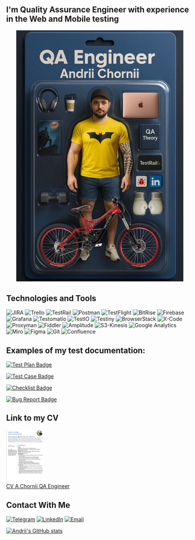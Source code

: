 ## I'm Quality Assurance Engineer with experience in the Web and Mobile testing

<!--
Gonna leave this part of code, cauze it was as example on the video, maybe thi case gonna be more correct in the future
[![Header](https://github.com/AndriiChornii/andriichornii/blob/main/assets/Andrii_Chornii_Action_Figure.JPEG)](https://www.linkedin.com/in/andriy-chorniy-714555145/)
-->
<p align="center">
<a href="">
  <img src="https://github.com/AndriiChornii/andriichornii/blob/main/assets/Andrii_Chornii_Action_Figure.JPEG" alt="Header" width="450" />
</a>
<p/>

## Technologies and Tools

![JIRA](https://img.shields.io/badge/JIRA-0C3B72?style=for-the-badge&logo=jira)
![Trello](https://img.shields.io/badge/Trello-0C65B4?style=for-the-badge&logo=Trello)
![TestRail](https://img.shields.io/badge/TestRail-1B2E3F?style=for-the-badge&logo=TestRail)
![Postman](https://img.shields.io/badge/Postman-F5F5F5?style=for-the-badge&logo=Postman)
![TestFlight](https://img.shields.io/badge/-TestFlight-1397F3?style=for-the-badge&logo=apple) 
![BitRise](https://img.shields.io/badge/-BitRise-502970?style=for-the-badge&logo=BitRise) 
![Firebase](https://img.shields.io/badge/Firebase-161616?style=for-the-badge&logo=Firebase)
![Grafana](https://img.shields.io/badge/Grafana-F5F5F5?style=for-the-badge&logo=Grafana)
![Testomatio](https://img.shields.io/badge/Testomatio-161616?style=for-the-badge&logo=Testomatio)
![TestIO](https://img.shields.io/badge/TestIO-31B2E9?style=for-the-badge&logo=TestIO)
![Testiny](https://img.shields.io/badge/Testiny-0E5A75?style=for-the-badge&logo=Testiny)
![BrowserStack](https://img.shields.io/badge/BrowserStack-EBA94D?style=for-the-badge&logo=BrowserStack)
![X-Code](https://img.shields.io/badge/XCode-1C63D3?style=for-the-badge&logo=Apple)
![Proxyman](https://img.shields.io/badge/Proxyman-1C94E3?style=for-the-badge&logo=Proxyman)
![Fiddler](https://img.shields.io/badge/Fiddler-28A234?style=for-the-badge&logo=Fiddler)
![Amplitude](https://img.shields.io/badge/Amplitude-0D68C9?style=for-the-badge&logo=Amplitude)
![S3-Kinesis](https://img.shields.io/badge/S3%20Kinesis-EC800C?style=for-the-badge&logo=AWS)
![Google Analytics](https://img.shields.io/badge/Google%20Analytics-white?style=for-the-badge&logo=Google%20Analytics)
![Miro](https://img.shields.io/badge/Miro-F3C128?style=for-the-badge&logo=Miro&logoColor=orange&cacheBust=1)
![Figma](https://img.shields.io/badge/Figma-F5F5F5?style=for-the-badge&logo=Figma)
![Git](https://img.shields.io/badge/Git-353535?style=for-the-badge&logo=Git)
![Confluence](https://img.shields.io/badge/Confluence-1E66F5?style=for-the-badge&logo=Confluence)
<!--

 ![iOS](https://img.shields.io/badge/iOS-1FB0A2?style=for-the-badge&logo=iOS)
 ![Android](https://img.shields.io/badge/Android-white?style=for-the-badge&logo=Android)
 ![Windows](https://img.shields.io/badge/Windows-0A5CCA?style=for-the-badge&logo=Windows)
 ![macOS](https://img.shields.io/badge/macOS-D9D9D9?style=for-the-badge&logo=macOS&logoColor=262626)
 ![DevTools](https://img.shields.io/badge/DevTools-1083C5?style=for-the-badge&logo=DevTools)

-->

## Examples of my test documentation:

[![Test Plan Badge](https://img.shields.io/badge/🔘Test%20Plan-0C2B5E?style=for-the-badge&logo=Testomatio)](https://github.com/AndriiChornii/test-plan)

[![Test Case Badge](https://img.shields.io/badge/🔘Test%20Case-259527?style=for-the-badge&logo=Testomatio)](https://github.com/AndriiChornii/test-case)

[![Checklist Badge](https://img.shields.io/badge/🔘Checklist-2AA2E3?style=for-the-badge&logo=Testomatio)](https://github.com/AndriiChornii/checklist)

[![Bug Report Badge](https://img.shields.io/badge/🔘Bug%20Report-EA3926?style=for-the-badge&logo=Testomatio)](https://github.com/AndriiChornii/bug-report)

<!--
<p>
<a href="https://github.com/AndriiChornii/test-plan" style="text-decoration: none;" >🔘 Test Plan
</a>
</p>
<a href="https://github.com/AndriiChornii/test-case" style="text-decoration: none;" >🔘 Test Case
</a>
</p>
<a href="https://github.com/AndriiChornii/checklist" style="text-decoration: none;">🔘 Checklist
</a>
</p>
<a href="https://github.com/AndriiChornii/bug-report" style="text-decoration: none;">🔘 Bug Report
</a>
</p> -->



## Link to my CV
<p >
<a href="https://drive.google.com/file/d/1i9ShOKaMe5Ad1DCOjcuiJfD9QJvaG_Rd/view?usp=sharing" >
<img src="https://github.com/AndriiChornii/andriichornii/blob/main/assets/%D0%97%D0%BD%D1%96%D0%BC%D0%BE%D0%BA%20%D0%B5%D0%BA%D1%80%D0%B0%D0%BD%D0%B0%202025-04-07%20%D0%BE%2020.28.58.png" alt="CV" width="100" /><br>CV A.Chornii QA Engineer</a>
</p>


## Contact With Me


[![Telegram](https://img.shields.io/badge/Telegram-white?style=for-the-badge&logo=Telegram)](https://t.me/ablack1)
[![LinkedIn](https://img.shields.io/badge/LinkedIn-248CCC?style=for-the-badge&logo=linkedin)](https://www.linkedin.com/in/andriy-chorniy-714555145)
[![Email](https://img.shields.io/badge/Email-white?style=for-the-badge&logo=Gmail)](mailto:a4ornii@gmail.com)



<!-- Leave here a different style of stats for the future, maybe I gonna want to change it. The link to the theme author: https://github.com/anuraghazra/github-readme-stats

[![Andrii's GitHub stats](https://github-readme-stats.vercel.app/api?username=andriichornii&show_icons=true&theme=cobalt&hide=contribs,prs,stars,issues)](https://github.com/andriichornii/github-readme-stats)

[![Andrii's GitHub stats](https://github-readme-stats.vercel.app/api?username=andriichornii&show_icons=true&theme=highcontrast&hide=contribs,prs,stars,issues)](https://github.com/andriichornii/github-readme-stats)

[![Andrii's GitHub stats](https://github-readme-stats.vercel.app/api?username=andriichornii&show_icons=true&theme=dark&hide=contribs,prs,stars,issues)](https://github.com/andriichornii/github-readme-stats)

[![Andrii's GitHub stats](https://github-readme-stats.vercel.app/api?username=andriichornii&show_icons=true&theme=radical&hide=contribs,prs,stars,issues)](https://github.com/andriichornii/github-readme-stats)

[![Andrii's GitHub stats](https://github-readme-stats.vercel.app/api?username=andriichornii&show_icons=true&theme=merko&hide=contribs,prs,stars,issues)](https://github.com/andriichornii/github-readme-stats)

[![Andrii's GitHub stats](https://github-readme-stats.vercel.app/api?username=andriichornii&show_icons=true&theme=gruvbox&hide=contribs,prs,stars,issues)](https://github.com/andriichornii/github-readme-stats)

[![Andrii's GitHub stats](https://github-readme-stats.vercel.app/api?username=andriichornii&show_icons=true&theme=onedark&hide=contribs,prs,stars,issues)](https://github.com/andriichornii/github-readme-stats)


[![Andrii's GitHub stats](https://github-readme-stats.vercel.app/api?username=andriichornii&show_icons=true&theme=dracula&hide=contribs,prs,stars,issues)](https://github.com/andriichornii/github-readme-stats)
-->
[![Andrii's GitHub stats](https://github-readme-stats.vercel.app/api?username=AndriiChornii&count_private=true&show_icons=true&theme=tokyonight&hide=contribs,prs,stars,issues)](https://github.com/AndriiChornii/github-readme-stats)